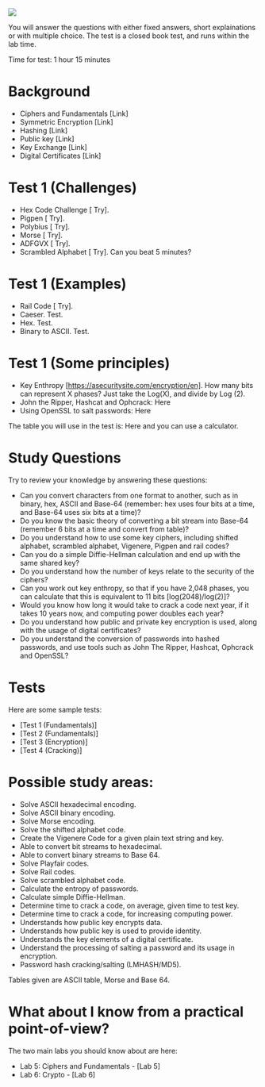 <img src="https://github.com/billbuchanan/csn09112/blob/master/zadditional/top_csn09112.png"/>

You will answer the questions with either fixed answers, short explainations or with multiple choice. The test is a closed book test, and  runs within the lab time.

Time for test: 1 hour 15 minutes 

# Background

* Ciphers and Fundamentals [Link]
* Symmetric Encryption [Link]
* Hashing [Link]
* Public key [Link]
* Key Exchange [Link]
* Digital Certificates [Link]

# Test 1 (Challenges)

* Hex Code Challenge [ Try].
* Pigpen [ Try].
* Polybius [ Try].
* Morse [ Try].
* ADFGVX [ Try].
* Scrambled Alphabet [ Try]. Can you beat 5 minutes?

# Test 1 (Examples)

* Rail Code [ Try].
* Caeser. Test.
* Hex. Test.
* Binary to ASCII. Test. 

# Test 1 (Some principles)

* Key Enthropy [https://asecuritysite.com/encryption/en]. How many bits can represent X phases? Just take the Log(X), and divide by Log (2).
* John the Ripper, Hashcat and Ophcrack: Here
* Using OpenSSL to salt passwords: Here

The table you will use in the test is: Here and you can use a calculator.

# Study Questions

Try to review your knowledge by answering these questions:

* Can you convert characters from one format to another, such as in binary, hex, ASCII and Base-64 (remember: hex uses four bits at a time, and Base-64 uses six bits at a time)?
* Do you know the basic theory of converting a bit stream into Base-64 (remember 6 bits at a time and convert from table)?
* Do you understand how to use some key ciphers, including shifted alphabet, scrambled alphabet, Vigenere, Pigpen and rail codes?
* Can you do a simple Diffie-Hellman calculation and end up with the same shared key?
* Do you understand how the number of keys relate to the security of the ciphers?
* Can you work out key enthropy, so that if you have 2,048 phases, you can calculate that this is equivalent to 11 bits [log(2048)/log(2)]?
* Would you know how long it would take to crack a code next year, if it takes 10 years now, and computing power doubles each year?
* Do you understand how public and private key encryption is used, along with the usage of digital certificates?
* Do you understand the conversion of passwords into hashed passwords, and use tools such as John The Ripper, Hashcat, Ophcrack and OpenSSL?

# Tests

Here are some sample tests:

* [Test 1 (Fundamentals)]
* [Test 2 (Fundamentals)]
* [Test 3 (Encryption)]
* [Test 4 (Cracking)]

# Possible study areas:

* Solve ASCII hexadecimal encoding.
* Solve ASCII binary encoding.
* Solve Morse encoding.
* Solve the shifted alphabet code.
* Create the Vigenere Code for a given plain text string and key.
* Able to convert bit streams to hexadecimal.
* Able to convert binary streams to Base 64.
* Solve Playfair codes.
* Solve Rail codes.
* Solve scrambled alphabet code.
* Calculate the entropy of passwords.
* Calculate simple Diffie-Hellman.
* Determine time to crack a code, on average, given time to test key.
* Determine time to crack a code, for increasing computing power.
* Understands how public key encrypts data.
* Understands how public key is used to provide identity.
* Understands the key elements of a digital certificate.
* Understand the processing of salting a password and its usage in encryption.
* Password hash cracking/salting (LMHASH/MD5).

Tables given are ASCII table, Morse and Base 64.

# What about I know from a practical point-of-view?

The two main labs you should know about are here:

* Lab 5: Ciphers and Fundamentals - [Lab 5]
* Lab 6: Crypto - [Lab 6]

